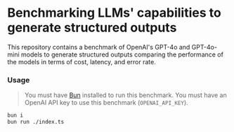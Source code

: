 # Benchmarking LLMs' capabilities to generate structured outputs

This repository contains a benchmark of OpenAI's GPT-4o and GPT-4o-mini models to generate structured outputs comparing the performance of the models in terms of cost, latency, and error rate.

### Usage

> You must have [Bun](https://bun.sh/) installed to run this benchmark.
> You must have an OpenAI API key to use this benchmark (`OPENAI_API_KEY`).

```bash
bun i
bun run ./index.ts
```
